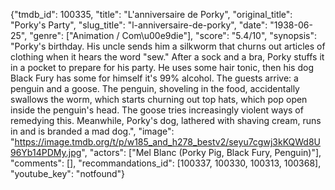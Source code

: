 {"tmdb_id": 100335, "title": "L'anniversaire de Porky", "original_title": "Porky's Party", "slug_title": "l-anniversaire-de-porky", "date": "1938-06-25", "genre": ["Animation / Com\u00e9die"], "score": "5.4/10", "synopsis": "Porky's birthday. His uncle sends him a silkworm that churns out articles of clothing when it hears the word \"sew.\" After a sock and a bra, Porky stuffs it in a pocket to prepare for his party. He uses some hair tonic, then his dog Black Fury has some for himself it's 99% alcohol. The guests arrive: a penguin and a goose. The penguin, shoveling in the food, accidentally swallows the worm, which starts churning out top hats, which pop open inside the penguin's head. The goose tries increasingly violent ways of remedying this. Meanwhile, Porky's dog, lathered with shaving cream, runs in and is branded a mad dog.", "image": "https://image.tmdb.org/t/p/w185_and_h278_bestv2/seyu7cgwj3kKQWd8U96Yb14PDMy.jpg", "actors": ["Mel Blanc (Porky Pig, Black Fury, Penguin)"], "comments": [], "recommandations_id": [100337, 100330, 100313, 100368], "youtube_key": "notfound"}